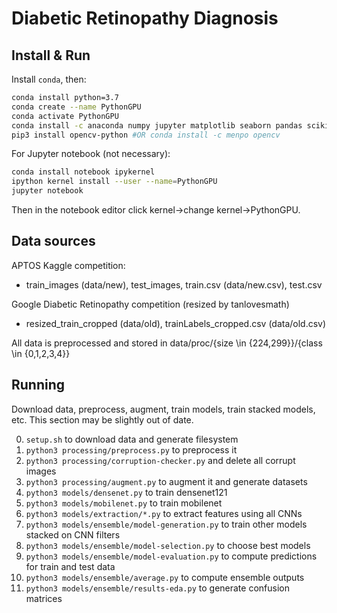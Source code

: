 
# Diabetic Retinopathy Diagnosis

## Install & Run
Install `conda`, then:

```sh
conda install python=3.7
conda create --name PythonGPU
conda activate PythonGPU
conda install -c anaconda numpy jupyter matplotlib seaborn pandas scikit-learn tensorflow-gpu cuda-toolkit=9.0 py-xgboost-gpu
pip3 install opencv-python #OR conda install -c menpo opencv
```

For Jupyter notebook (not necessary):
```sh
conda install notebook ipykernel
ipython kernel install --user --name=PythonGPU
jupyter notebook
```
Then in the notebook editor click kernel->change kernel->PythonGPU.

## Data sources

APTOS Kaggle competition:

 - train_images (data/new), test_images, train.csv (data/new.csv), test.csv

Google Diabetic Retinopathy competition (resized by tanlovesmath)

 - resized_train_cropped (data/old), trainLabels_cropped.csv (data/old.csv)

All data is preprocessed and stored in data/proc/{size \\in {224,299}}/{class \\in {0,1,2,3,4}}

## Running

Download data, preprocess, augment, train models, train stacked models, etc. This section may be slightly out of date.

0. `setup.sh` to download data and generate filesystem
0. `python3 processing/preprocess.py` to preprocess it
0. `python3 processing/corruption-checker.py` and delete all corrupt images
0. `python3 processing/augment.py` to augment it and generate datasets
0. `python3 models/densenet.py` to train densenet121
0. `python3 models/mobilenet.py` to train mobilenet
0. `python3 models/extraction/*.py` to extract features using all CNNs
0. `python3 models/ensemble/model-generation.py` to train other models stacked on CNN filters
0. `python3 models/ensemble/model-selection.py` to choose best models
0. `python3 models/ensemble/model-evaluation.py` to compute predictions for train and test data
0. `python3 models/ensemble/average.py` to compute ensemble outputs
0. `python3 models/ensemble/results-eda.py` to generate confusion matrices
